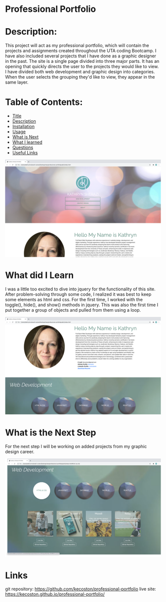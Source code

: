 # Professional Portfolio


  # Description: 
  
  This project will act as my professional portfolio, which will contain the projects and assignments created throughout the UTA coding Bootcamp. I have also included several projects that I have done as a graphic designer in the past. The site is a single page divided into three major parts. It has an opening that quickly directs the user to the projects they would like to view. I have divided both web development and graphic design into categories. When the user selects the grouping they'd like to view, they appear in the same layer. 
 
  
  # Table of Contents:
  
  * [Title](#Project)
  * [Description](#Description)
  * [Installation](#Installation) 
  * [Usage](#User-Story)
  * [What is Next](#What-is-Next)
  * [What I learned](#What-I-Learned) 
  * [Questions](#Questions)
  * [Useful Links](#Useful-Links)
  


<img src="public/images/background-images/website-load.png" alt="header">

# What did I Learn

I was a little too excited to dive into jquery for the functionality of this site. After problem-solving through some code, I realized it was best to keep some elements as html and css. For the first time, I worked with the toggle(), hide(), and show() methods in jquery. This was also the first time I put together a group of objects and pulled from them using a loop. 

<img src="public/images/background-images/website-bio.jpg" alt="bio">

# What is the Next Step

For the next step I will be working on added projects from my graphic design career.

<img src="public/images/background-images/website-projects.jpg" alt="classifications of projects">

# Links 

git repository: https://github.com/kecoston/professional-portfolio
live site: https://kecoston.github.io/professional-portfolio/
